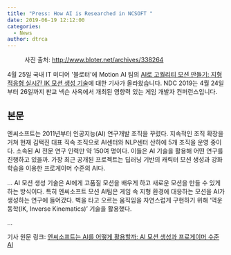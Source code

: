 ```yaml
---
title: "Press: How AI is Researched in NCSOFT "
date: 2019-06-19 12:12:00
categories:
  - News
author: dtrca
---
```


<figure class="align-center">
  <a href="#"><img src="{{ '/images/posts/2019-06-19-NDC_Press_Main.jpg' | absolute_url }}" alt=""></a>
  <figcaption>사진 출처: <a href="http://www.bloter.net/archives/338264">http://www.bloter.net/archives/338264</a></figcaption>
</figure>

4월 25일 국내 IT 미디어 '블로터'에 Motion AI 팀의 [AI로 고퀄리티 모션 만들기: 지형 적응형 실시간 IK 모션 생성 기술](/news/NDC_2019_News/)에 대한 기사가 올라왔습니다. NDC 2019는 4월 24일부터 26일까지 판교 넥슨 사옥에서 개최된 영향력 있는 게임 개발자 컨퍼런스입니다.

## 본문

엔씨소프트는 2011년부터 인공지능(AI) 연구개발 조직을 꾸렸다. 지속적인 조직 확장을 거쳐 현재 김택진 대표 직속 조직으로 AI센터와 NLP센터 산하에 5개 조직을 운영 중이다. 소속된 AI 전문 연구 인력만 약 150여 명이다. 이들은 AI 기술을 활용해 어떤 연구를 진행하고 있을까. 가장 최근 공개된 프로젝트는 딥러닝 기반의 캐릭터 모션 생성과 강화학습을 이용한 프로게이머 수준의 AI다.

...
AI 모션 생성 기술은 AI에게 고품질 모션을 배우게 하고 새로운 모션을 만들 수 있게 하는 방식이다. 특히 엔씨소프트 모션 AI팀은 게임 속 지형 환경에 대응하는 모션을 AI가 생성하는 연구에 들어갔다. 벽을 타고 오르는 움직임을 자연스럽게 구현하기 위해 ‘역운동학(IK, Inverse Kinematics)’ 기술을 활용했다.

...

기사 원문 링크: [엔씨소프트는 AI를 어떻게 활용할까: AI 모션 생성과 프로게이머 수준 AI](http://www.bloter.net/archives/338264)